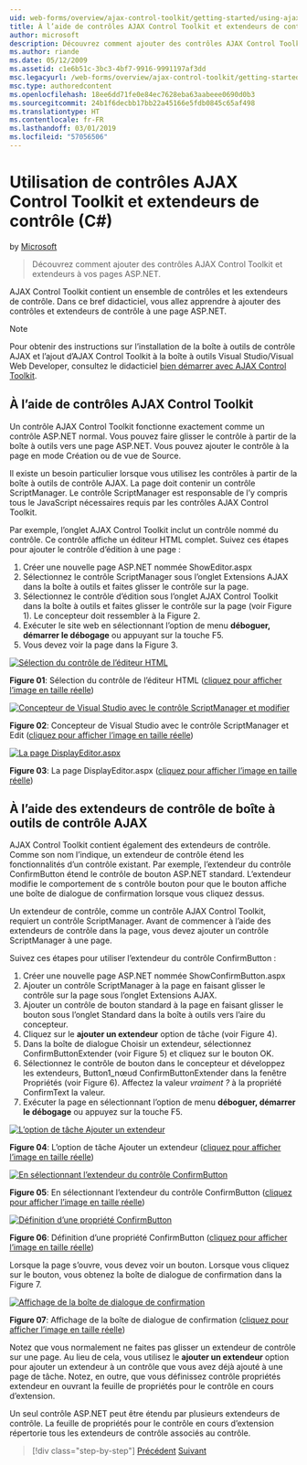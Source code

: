 ```yaml
---
uid: web-forms/overview/ajax-control-toolkit/getting-started/using-ajax-control-toolkit-controls-and-control-extenders-cs
title: À l’aide de contrôles AJAX Control Toolkit et extendeurs de contrôle (C#) | Microsoft Docs
author: microsoft
description: Découvrez comment ajouter des contrôles AJAX Control Toolkit et extendeurs à vos pages ASP.NET.
ms.author: riande
ms.date: 05/12/2009
ms.assetid: c1e6b51c-3bc3-4bf7-9916-9991197af3dd
msc.legacyurl: /web-forms/overview/ajax-control-toolkit/getting-started/using-ajax-control-toolkit-controls-and-control-extenders-cs
msc.type: authoredcontent
ms.openlocfilehash: 18ee6dd71fe0e84ec7628eba63aabeee0690d0b3
ms.sourcegitcommit: 24b1f6decbb17bb22a45166e5fdb0845c65af498
ms.translationtype: HT
ms.contentlocale: fr-FR
ms.lasthandoff: 03/01/2019
ms.locfileid: "57056506"
---
```

<a name="using-ajax-control-toolkit-controls-and-control-extenders-c"></a>Utilisation de contrôles AJAX Control Toolkit et extendeurs de contrôle (C#)
====================
by [Microsoft](https://github.com/microsoft)

> Découvrez comment ajouter des contrôles AJAX Control Toolkit et extendeurs à vos pages ASP.NET.


AJAX Control Toolkit contient un ensemble de contrôles et les extendeurs de contrôle. Dans ce bref didacticiel, vous allez apprendre à ajouter des contrôles et extendeurs de contrôle à une page ASP.NET.

> [!NOTE] 
> 
> Pour obtenir des instructions sur l’installation de la boîte à outils de contrôle AJAX et l’ajout d’AJAX Control Toolkit à la boîte à outils Visual Studio/Visual Web Developer, consultez le didacticiel [bien démarrer avec AJAX Control Toolkit](get-started-with-the-ajax-control-toolkit-cs.md).


## <a name="using-ajax-control-toolkit-controls"></a>À l’aide de contrôles AJAX Control Toolkit

Un contrôle AJAX Control Toolkit fonctionne exactement comme un contrôle ASP.NET normal. Vous pouvez faire glisser le contrôle à partir de la boîte à outils vers une page ASP.NET. Vous pouvez ajouter le contrôle à la page en mode Création ou de vue de Source.

Il existe un besoin particulier lorsque vous utilisez les contrôles à partir de la boîte à outils de contrôle AJAX. La page doit contenir un contrôle ScriptManager. Le contrôle ScriptManager est responsable de l’y compris tous le JavaScript nécessaires requis par les contrôles AJAX Control Toolkit.

Par exemple, l’onglet AJAX Control Toolkit inclut un contrôle nommé du contrôle. Ce contrôle affiche un éditeur HTML complet. Suivez ces étapes pour ajouter le contrôle d’édition à une page :

1. Créer une nouvelle page ASP.NET nommée ShowEditor.aspx
2. Sélectionnez le contrôle ScriptManager sous l’onglet Extensions AJAX dans la boîte à outils et faites glisser le contrôle sur la page.
3. Sélectionnez le contrôle d’édition sous l’onglet AJAX Control Toolkit dans la boîte à outils et faites glisser le contrôle sur la page (voir Figure 1). Le concepteur doit ressembler à la Figure 2.
4. Exécuter le site web en sélectionnant l’option de menu **déboguer, démarrer le débogage** ou appuyant sur la touche F5.
5. Vous devez voir la page dans la Figure 3.


[![Sélection du contrôle de l’éditeur HTML](using-ajax-control-toolkit-controls-and-control-extenders-cs/_static/image1.jpg)](using-ajax-control-toolkit-controls-and-control-extenders-cs/_static/image1.png)

**Figure 01**: Sélection du contrôle de l’éditeur HTML ([cliquez pour afficher l’image en taille réelle](using-ajax-control-toolkit-controls-and-control-extenders-cs/_static/image2.png))


[![Concepteur de Visual Studio avec le contrôle ScriptManager et modifier](using-ajax-control-toolkit-controls-and-control-extenders-cs/_static/image2.jpg)](using-ajax-control-toolkit-controls-and-control-extenders-cs/_static/image3.png)

**Figure 02**: Concepteur de Visual Studio avec le contrôle ScriptManager et Edit ([cliquez pour afficher l’image en taille réelle](using-ajax-control-toolkit-controls-and-control-extenders-cs/_static/image4.png))


[![La page DisplayEditor.aspx](using-ajax-control-toolkit-controls-and-control-extenders-cs/_static/image3.jpg)](using-ajax-control-toolkit-controls-and-control-extenders-cs/_static/image5.png)

**Figure 03**: La page DisplayEditor.aspx ([cliquez pour afficher l’image en taille réelle](using-ajax-control-toolkit-controls-and-control-extenders-cs/_static/image6.png))


## <a name="using-ajax-control-toolkit-control-extenders"></a>À l’aide des extendeurs de contrôle de boîte à outils de contrôle AJAX

AJAX Control Toolkit contient également des extendeurs de contrôle. Comme son nom l’indique, un extendeur de contrôle étend les fonctionnalités d’un contrôle existant. Par exemple, l’extendeur du contrôle ConfirmButton étend le contrôle de bouton ASP.NET standard. L’extendeur modifie le comportement de s contrôle bouton pour que le bouton affiche une boîte de dialogue de confirmation lorsque vous cliquez dessus.

Un extendeur de contrôle, comme un contrôle AJAX Control Toolkit, requiert un contrôle ScriptManager. Avant de commencer à l’aide des extendeurs de contrôle dans la page, vous devez ajouter un contrôle ScriptManager à une page.

Suivez ces étapes pour utiliser l’extendeur du contrôle ConfirmButton :

1. Créer une nouvelle page ASP.NET nommée ShowConfirmButton.aspx
2. Ajouter un contrôle ScriptManager à la page en faisant glisser le contrôle sur la page sous l’onglet Extensions AJAX.
3. Ajouter un contrôle de bouton standard à la page en faisant glisser le bouton sous l’onglet Standard dans la boîte à outils vers l’aire du concepteur.
4. Cliquez sur le **ajouter un extendeur** option de tâche (voir Figure 4).
5. Dans la boîte de dialogue Choisir un extendeur, sélectionnez ConfirmButtonExtender (voir Figure 5) et cliquez sur le bouton OK.
6. Sélectionnez le contrôle de bouton dans le concepteur et développez les extendeurs, Button1\_nœud ConfirmButtonExtender dans la fenêtre Propriétés (voir Figure 6). Affectez la valeur *vraiment ?* à la propriété ConfirmText la valeur.
7. Exécuter la page en sélectionnant l’option de menu **déboguer, démarrer le débogage** ou appuyez sur la touche F5.


[![L’option de tâche Ajouter un extendeur](using-ajax-control-toolkit-controls-and-control-extenders-cs/_static/image4.jpg)](using-ajax-control-toolkit-controls-and-control-extenders-cs/_static/image7.png)

**Figure 04**: L’option de tâche Ajouter un extendeur ([cliquez pour afficher l’image en taille réelle](using-ajax-control-toolkit-controls-and-control-extenders-cs/_static/image8.png))


[![En sélectionnant l’extendeur du contrôle ConfirmButton](using-ajax-control-toolkit-controls-and-control-extenders-cs/_static/image5.jpg)](using-ajax-control-toolkit-controls-and-control-extenders-cs/_static/image9.png)

**Figure 05**: En sélectionnant l’extendeur du contrôle ConfirmButton ([cliquez pour afficher l’image en taille réelle](using-ajax-control-toolkit-controls-and-control-extenders-cs/_static/image10.png))


[![Définition d’une propriété ConfirmButton](using-ajax-control-toolkit-controls-and-control-extenders-cs/_static/image6.jpg)](using-ajax-control-toolkit-controls-and-control-extenders-cs/_static/image11.png)

**Figure 06**: Définition d’une propriété ConfirmButton ([cliquez pour afficher l’image en taille réelle](using-ajax-control-toolkit-controls-and-control-extenders-cs/_static/image12.png))


Lorsque la page s’ouvre, vous devez voir un bouton. Lorsque vous cliquez sur le bouton, vous obtenez la boîte de dialogue de confirmation dans la Figure 7.


[![Affichage de la boîte de dialogue de confirmation](using-ajax-control-toolkit-controls-and-control-extenders-cs/_static/image7.jpg)](using-ajax-control-toolkit-controls-and-control-extenders-cs/_static/image13.png)

**Figure 07**: Affichage de la boîte de dialogue de confirmation ([cliquez pour afficher l’image en taille réelle](using-ajax-control-toolkit-controls-and-control-extenders-cs/_static/image14.png))


Notez que vous normalement ne faites pas glisser un extendeur de contrôle sur une page. Au lieu de cela, vous utilisez le **ajouter un extendeur** option pour ajouter un extendeur à un contrôle que vous avez déjà ajouté à une page de tâche. Notez, en outre, que vous définissez contrôle propriétés extendeur en ouvrant la feuille de propriétés pour le contrôle en cours d’extension.

Un seul contrôle ASP.NET peut être étendu par plusieurs extendeurs de contrôle. La feuille de propriétés pour le contrôle en cours d’extension répertorie tous les extendeurs de contrôle associés au contrôle.

> [!div class="step-by-step"]
> [Précédent](get-started-with-the-ajax-control-toolkit-cs.md)
> [Suivant](creating-a-custom-ajax-control-toolkit-control-extender-cs.md)
